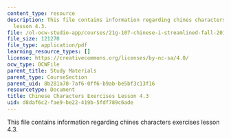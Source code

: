 ```yaml
---
content_type: resource
description: This file contains information regarding chines characters exercises
  lesson 4.3.
file: /ol-ocw-studio-app/courses/21g-107-chinese-i-streamlined-fall-2014/d8daf6c2fae9be22419b5fdf789c6ade_MIT21G_107F14_L4_st3_4.3.pdf
file_size: 121270
file_type: application/pdf
learning_resource_types: []
license: https://creativecommons.org/licenses/by-nc-sa/4.0/
ocw_type: OCWFile
parent_title: Study Materials
parent_type: CourseSection
parent_uid: 8b281a78-7af6-0ff6-b9ab-be5bf3c13f16
resourcetype: Document
title: Chinese Characters Exercises Lesson 4.3
uid: d8daf6c2-fae9-be22-419b-5fdf789c6ade
---
```

This file contains information regarding chines characters exercises lesson 4.3.